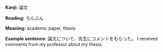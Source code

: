 __Kanji:__ 論文

**Reading:** ろんぶん

**Meaning:** academic paper, thesis

**Example sentence:** 
論文について、先生にコメントをもらった。
I received comments from my professor about my thesis.
